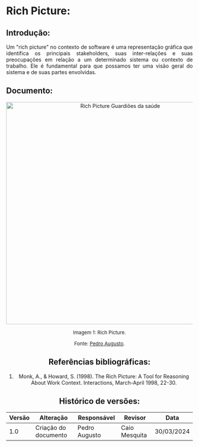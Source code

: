 # Rich Picture:

## Introdução: 

   <p align="justify">
     Um "rich picture" no contexto de software é uma representação gráfica que identifica os principais stakeholders, suas inter-relações
     e suas preocupações em relação a um determinado sistema ou contexto de trabalho.
     Ele é fundamental para que possamos ter uma visão geral do sistema e de suas partes envolvidas.
   </p>

## Documento:

  <center>
  <img alt="Rich Picture Guardiões da saúde" src="assets/rich_picture.jpg" width="600">

  <font size="2"><p style="text-align: center">Imagem 1: Rich Picture.</p></font>
  <font size="2"><p style="text-align: center">Fonte: [Pedro Augusto](https://github.com/Izarias).</p></font>

  <center>
  
  

## Referências bibliográficas:
  1. Monk, A., & Howard, S. (1998). The Rich Picture: A Tool for Reasoning About Work Context. Interactions, March-April 1998, 22-30. 
  
 ## Histórico de versões:
 
| Versão | Alteração | Responsável | Revisor | Data |
| - | - | - | - | - |
| 1.0 | Criação do documento| Pedro Augusto | Caio Mesquita | 30/03/2024|
  
